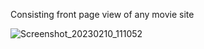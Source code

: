    Consisting front page view of any movie site
   
![Screenshot_20230210_111052](https://user-images.githubusercontent.com/114716398/218010425-e2b41c1e-42eb-44b4-91f2-05bb8c1460b3.png)
